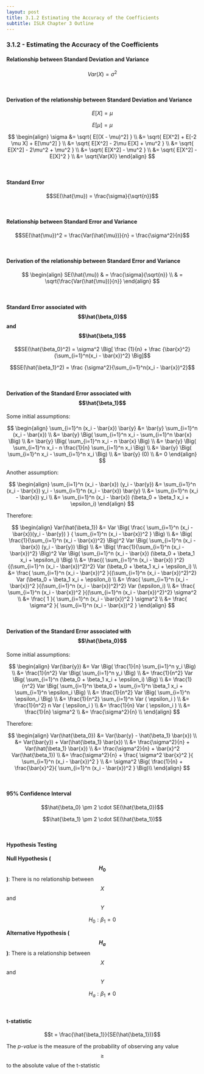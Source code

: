 ```yaml
---
layout: post
title: 3.1.2 Estimating the Accuracy of the Coefficients
subtitle: ISLR Chapter 3 Outline
---
```

### 3.1.2 - Estimating the Accuracy of the Coefficients

#### Relationship between Standard Deviation and Variance

$$Var(X) = \sigma^2$$

<br/>

#### Derivation of the relationship between Standard Deviation and Variance

$$E[X] = \mu$$

$$E[\mu] = \mu$$

$$
\begin{align}
\sigma &= \sqrt{ E[(X - \mu)^2] } \\
  &= \sqrt{ E[X^2] + E[-2 \mu X] + E[\mu^2] }  \\
  &= \sqrt{ E[X^2] - 2\mu E[X] + \mu^2 } \\
  &= \sqrt{ E[X^2] - 2\mu^2 + \mu^2 }  \\
  &= \sqrt{ E[X^2] - \mu^2 } \\
  &= \sqrt{ E[X^2] - E[X]^2 }  \\
  &= \sqrt{Var(X)}
\end{align}
$$

<br/>

#### Standard Error

$$SE(\hat{\mu}) = \frac{\sigma}{\sqrt{n}}$$

<br/>

#### Relationship between Standard Error and Variance

$$SE(\hat{\mu})^2 = \frac{Var(\hat{\mu})}{n} = \frac{\sigma^2}{n}$$

<br/>

#### Derivation of the relationship between Standard Error and Variance

$$
\begin{align}
SE(\hat{\mu}) & = \frac{\sigma}{\sqrt{n}} \\
  & = \sqrt{\frac{Var(\hat{\mu})}{n}}
\end{align}
$$

<br/>

#### Standard Error associated with $$\hat{\beta_0}$$ and $$\hat{\beta_1}$$

$$SE(\hat{\beta_0}^2) = \sigma^2 \Big[ \frac {1}{n} +
                        \frac {\bar{x}^2}{\sum_{i=1}^n(x_i - \bar{x})^2} \Big]$$
                        
$$SE(\hat{\beta_1}^2) = \frac {\sigma^2}{\sum_{i=1}^n(x_i - \bar{x})^2}$$

<br/>

#### Derivation of the Standard Error associated with $$\hat{\beta_1}$$

Some initial assumptions:

$$
\begin{align}
\sum_{i=1}^n (x_i - \bar{x}) \bar{y}
  &= \bar{y} \sum_{i=1}^n (x_i - \bar{x}) \\
  &= \bar{y} \Big( \sum_{i=1}^n x_i - \sum_{i=1}^n \bar{x} \Big)  \\
  &= \bar{y} \Big( \sum_{i=1}^n x_i - n \bar{x} \Big)  \\
  &= \bar{y} \Big( \sum_{i=1}^n x_i - n \frac{1}{n} \sum_{i=1}^n x_i \Big) \\
  &= \bar{y} \Big( \sum_{i=1}^n x_i - \sum_{i=1}^n x_i \Big) \\
  &= \bar{y} (0)  \\
  &= 0
\end{align}
$$

Another assumption:

$$
\begin{align}
\sum_{i=1}^n (x_i - \bar{x}) (y_i - \bar{y})
  &= \sum_{i=1}^n (x_i - \bar{x}) y_i - \sum_{i=1}^n (x_i - \bar{x}) \bar{y}  \\
  &= \sum_{i=1}^n (x_i - \bar{x}) y_i \\
  &= \sum_{i=1}^n (x_i - \bar{x}) (\beta_0 + \beta_1 x_i + \epsilon_i)
\end{align}
$$

Therefore:

$$
\begin{align}
Var(\hat{\beta_1}) 
  &=  Var \Big( \frac{ \sum_{i=1}^n (x_i - \bar{x})(y_i - \bar{y}) }
                     { \sum_{i=1}^n (x_i - \bar{x})^2 } \Big) \\
  &=  \Big( \frac{1}{\sum_{i=1}^n (x_i - \bar{x})^2} \Big)^2
      Var \Big( \sum_{i=1}^n (x_i - \bar{x}) (y_i - \bar{y}) \Big) \\
  &=  \Big( \frac{1}{\sum_{i=1}^n (x_i - \bar{x})^2} \Big)^2
      Var \Big( \sum_{i=1}^n (x_i - \bar{x}) (\beta_0 + \beta_1 x_i + \epsilon_i) \Big) \\
  &=  \frac{( \sum_{i=1}^n (x_i - \bar{x}) )^2}{(\sum_{i=1}^n (x_i - \bar{x})^2)^2}
      Var (\beta_0 + \beta_1 x_i + \epsilon_i) \\
  &=  \frac{ \sum_{i=1}^n (x_i - \bar{x})^2 }{(\sum_{i=1}^n (x_i - \bar{x})^2)^2}
      Var (\beta_0 + \beta_1 x_i + \epsilon_i) \\
  &=  \frac{ \sum_{i=1}^n (x_i - \bar{x})^2 }{(\sum_{i=1}^n (x_i - \bar{x})^2)^2}
      Var (\epsilon_i) \\
  &=  \frac{ \sum_{i=1}^n (x_i - \bar{x})^2 }{(\sum_{i=1}^n (x_i - \bar{x})^2)^2}
      \sigma^2 \\
  &=  \frac{ 1 }{ \sum_{i=1}^n (x_i - \bar{x})^2 }
      \sigma^2 \\
  &=  \frac{ \sigma^2 }{ \sum_{i=1}^n (x_i - \bar{x})^2 }
\end{align}
$$

<br/>

#### Derivation of the Standard Error associated with $$\hat{\beta_0}$$

Some initial assumptions:

$$
\begin{align}
Var(\bar{y}) &= Var \Big( \frac{1}{n} \sum_{i=1}^n y_i \Big)  \\
  &= \frac{1}{n^2} Var \Big( \sum_{i=1}^n y_i \Big)  \\
  &= \frac{1}{n^2} Var \Big( \sum_{i=1}^n (\beta_0 + \beta_1 x_i + \epsilon_i) \Big) \\
  &= \frac{1}{n^2} Var \Big( \sum_{i=1}^n \beta_0 + \sum_{i=1}^n \beta_1 x_i + \sum_{i=1}^n \epsilon_i \Big) \\
  &= \frac{1}{n^2} Var \Big( \sum_{i=1}^n \epsilon_i \Big) \\
  &= \frac{1}{n^2} \sum_{i=1}^n Var ( \epsilon_i ) \\
  &= \frac{1}{n^2} n Var ( \epsilon_i ) \\
  &= \frac{1}{n} Var ( \epsilon_i ) \\
  &= \frac{1}{n} \sigma^2 \\
  &= \frac{\sigma^2}{n} \\
\end{align}
$$

Therefore:

$$
\begin{align}
Var(\hat{\beta_0}) &= Var(\bar{y} - \hat{\beta_1} \bar{x})  \\
  &= Var(\bar{y}) + Var(\hat{\beta_1} \bar{x})  \\
  &= \frac{\sigma^2}{n} + Var(\hat{\beta_1} \bar{x})  \\
  &= \frac{\sigma^2}{n} + \bar{x}^2 Var(\hat{\beta_1})  \\
  &= \frac{\sigma^2}{n} + \frac{ \sigma^2 \bar{x}^2 }{ \sum_{i=1}^n (x_i - \bar{x})^2 } \\
  &= \sigma^2 \Big( \frac{1}{n} + \frac{\bar{x}^2}{ \sum_{i=1}^n (x_i - \bar{x})^2 } \Big)\\
\end{align}
$$

<br/>

#### 95% Confidence Interval

$$\hat{\beta_0} \pm 2 \cdot SE(\hat{\beta_0})$$

$$\hat{\beta_1} \pm 2 \cdot SE(\hat{\beta_1})$$

<br/>

#### Hypothesis Testing

**Null Hypothesis ($$H_0$$)**: There is no relationship between $$X$$ and $$Y$$

$$H_0: \beta_1 = 0$$

**Alternative Hypothesis ($$H_a$$)**: There is a relationship between $$X$$ and $$Y$$

$$H_a: \beta_1 \ne 0$$

<br/>

#### t-statistic

$$t = \frac{\hat{\beta_1}}{SE(\hat{\beta_1})}$$

The *p-value* is the measure of the probability of observing any value $$\ge$$
to the absolute value of the t-statistic